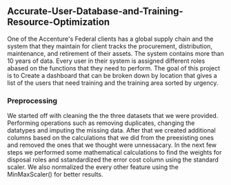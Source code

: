 ## Accurate-User-Database-and-Training-Resource-Optimization

One of the Accenture's Federal clients has a global supply chain and the system that they maintain for client tracks the procurement, distribution, maintenance, and retirement of their assets. The system contains more than 10 years of data. Every user in their system is assigned different roles abased on the functions that they need to perform. The goal of this project is to Create a dashboard that can be broken down by location that gives a list of the users that need training and the training area sorted by urgency.

### Preprocessing
We started off with cleaning the the three datasets that we were provided. Performing operations such as removing duplicates, changing the datatypes and imputing the missing data. After that we created additional columns based on the calculations that we did from the preexisting ones and removed the ones that we thought were unnessacary. In the next few steps we performed some mathematical calculations to find the weights for disposal roles and sstandardized the error cost column using the standard scaler. We also normalized the every other feature using the MinMaxScaler() for better results. 
